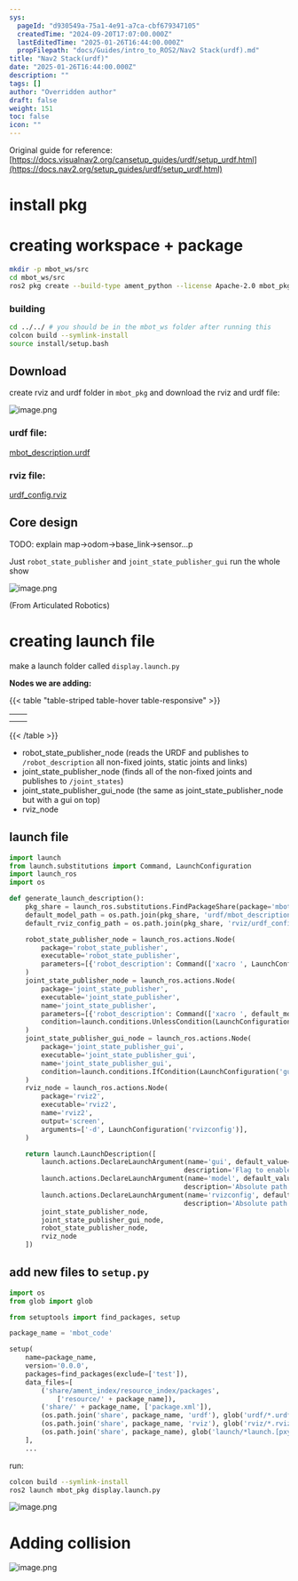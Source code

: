 ```yaml
---
sys:
  pageId: "d930549a-75a1-4e91-a7ca-cbf679347105"
  createdTime: "2024-09-20T17:07:00.000Z"
  lastEditedTime: "2025-01-26T16:44:00.000Z"
  propFilepath: "docs/Guides/intro_to_ROS2/Nav2 Stack(urdf).md"
title: "Nav2 Stack(urdf)"
date: "2025-01-26T16:44:00.000Z"
description: ""
tags: []
author: "Overridden author"
draft: false
weight: 151
toc: false
icon: ""
---
```


Original guide for reference: [https://docs.visualnav2.org/cansetup_guides/urdf/setup_urdf.html](https://docs.nav2.org/setup_guides/urdf/setup_urdf.html)

# install pkg

# creating workspace + package

```bash
mkdir -p mbot_ws/src
cd mbot_ws/src
ros2 pkg create --build-type ament_python --license Apache-2.0 mbot_pkg 
```

### building 

```bash
cd ../../ # you should be in the mbot_ws folder after running this
colcon build --symlink-install  
source install/setup.bash
```

## Download

create rviz and urdf folder in `mbot_pkg` and download the rviz and urdf file:

![image.png](https://prod-files-secure.s3.us-west-2.amazonaws.com/d518164a-d88e-44d1-a4ee-3adb3bd8bce0/60e8d4f3-bb68-4928-b682-3519bd67f0c9/image.png?X-Amz-Algorithm=AWS4-HMAC-SHA256&X-Amz-Content-Sha256=UNSIGNED-PAYLOAD&X-Amz-Credential=ASIAZI2LB46635FY7OXD%2F20250203%2Fus-west-2%2Fs3%2Faws4_request&X-Amz-Date=20250203T181033Z&X-Amz-Expires=3600&X-Amz-Security-Token=IQoJb3JpZ2luX2VjEAIaCXVzLXdlc3QtMiJHMEUCIFCc%2Bh3pT6ddCi2W0tW0qV2Vb4qoiqrhOy9H%2F8GeJGUjAiEA6UvmuPXFEdHeThDoxtcJ37iQsD78sbg8dXut%2B8nMRVAq%2FwMIGxAAGgw2Mzc0MjMxODM4MDUiDD3t%2BriwhvMB30PutCrcA3dN7BHmZH801itZDcgVidlWmNQMKQIca0tFoibX48Cp0X9uXCpSeAfyu4DNYwN2krGC7a1JgMrDIMqt%2Bc34rF%2FJbGF4QfyVrQk6aTsoAKpIWCNAuUAtTnr5Smh8xioAJj8YXCEMdYP9AgMfaZ4leKrC3BCa%2BUcOhcdZqpsRCCGRqnW4qlck49zJ1A9DhNb6MFYsYCZ6%2BNCnJGRZLvD6ivOQnzdGyt0k7%2BwvjFeDmf%2FX29M7K40XacBvAyp9Vfyu9GLSDf0GqrXyPZvfIeXfdZ2LIMxyySCRLrMqCUPoFFOValIbJjh3Uc4xnDF%2Fsw0PTPntrcanWYY5x4bfQuNILvbTqQDJ2KHUt4l8RoTSqAtfC4ddGqfwvm5b%2ByoR4GqdLLQzXTLQhuisFRtFA1J9kM8zDbwKZSOFhS%2BAcnAB%2BJLeX2PQuSn%2FyWwFYS36hZc1tkqeYZ0WaaktNftA82hOsoP5p1crjs8bus3ZUO631ubLTHIZtCp4UHxWDJ7L%2FIsuqDCGqzYWWuLa7CSiueBZgfaTwGZOVezWhTLeWCDDnv986R%2BIsk7zonX0KlNjn5EEfQ0vLfMXod35g%2BLe4NbiJ9LCV%2FNUbzHLyc6ziiUwkH%2BUaMMZimKKppbivbiUMPyFhL0GOqUBrQ194AsH6Ri1jIiEEkcHECu0%2FY2SXj4FLmncw9e%2BUZROt9UCyJwa4E%2F41z%2FzeeNlZ%2FeIeWByUFxfMOp47MbGv%2BGQkd1sx46Qj%2B%2BQuupuN2DDntkLKaQ8r8iU5W4yGTXbtvJJC7ER6xdJoHzcCp2PfiNt2X8wpZaGbpgL3GZ4epwD9taq7um%2FksooNsITK9NqgBpgwqOKcb%2BVxwrVwPmFoAlFTMis&X-Amz-Signature=09711f0eb9e5aa310bfd2fb2723c115a79d758f715ec9fa12ad487e4ec3a606e&X-Amz-SignedHeaders=host&x-id=GetObject)

### urdf file:

[mbot_description.urdf](https://prod-files-secure.s3.us-west-2.amazonaws.com/d518164a-d88e-44d1-a4ee-3adb3bd8bce0/3b2e2a2a-0671-42c6-9a27-600d8e1f6385/mbot_description.urdf?X-Amz-Algorithm=AWS4-HMAC-SHA256&X-Amz-Content-Sha256=UNSIGNED-PAYLOAD&X-Amz-Credential=ASIAZI2LB46635FY7OXD%2F20250203%2Fus-west-2%2Fs3%2Faws4_request&X-Amz-Date=20250203T181033Z&X-Amz-Expires=3600&X-Amz-Security-Token=IQoJb3JpZ2luX2VjEAIaCXVzLXdlc3QtMiJHMEUCIFCc%2Bh3pT6ddCi2W0tW0qV2Vb4qoiqrhOy9H%2F8GeJGUjAiEA6UvmuPXFEdHeThDoxtcJ37iQsD78sbg8dXut%2B8nMRVAq%2FwMIGxAAGgw2Mzc0MjMxODM4MDUiDD3t%2BriwhvMB30PutCrcA3dN7BHmZH801itZDcgVidlWmNQMKQIca0tFoibX48Cp0X9uXCpSeAfyu4DNYwN2krGC7a1JgMrDIMqt%2Bc34rF%2FJbGF4QfyVrQk6aTsoAKpIWCNAuUAtTnr5Smh8xioAJj8YXCEMdYP9AgMfaZ4leKrC3BCa%2BUcOhcdZqpsRCCGRqnW4qlck49zJ1A9DhNb6MFYsYCZ6%2BNCnJGRZLvD6ivOQnzdGyt0k7%2BwvjFeDmf%2FX29M7K40XacBvAyp9Vfyu9GLSDf0GqrXyPZvfIeXfdZ2LIMxyySCRLrMqCUPoFFOValIbJjh3Uc4xnDF%2Fsw0PTPntrcanWYY5x4bfQuNILvbTqQDJ2KHUt4l8RoTSqAtfC4ddGqfwvm5b%2ByoR4GqdLLQzXTLQhuisFRtFA1J9kM8zDbwKZSOFhS%2BAcnAB%2BJLeX2PQuSn%2FyWwFYS36hZc1tkqeYZ0WaaktNftA82hOsoP5p1crjs8bus3ZUO631ubLTHIZtCp4UHxWDJ7L%2FIsuqDCGqzYWWuLa7CSiueBZgfaTwGZOVezWhTLeWCDDnv986R%2BIsk7zonX0KlNjn5EEfQ0vLfMXod35g%2BLe4NbiJ9LCV%2FNUbzHLyc6ziiUwkH%2BUaMMZimKKppbivbiUMPyFhL0GOqUBrQ194AsH6Ri1jIiEEkcHECu0%2FY2SXj4FLmncw9e%2BUZROt9UCyJwa4E%2F41z%2FzeeNlZ%2FeIeWByUFxfMOp47MbGv%2BGQkd1sx46Qj%2B%2BQuupuN2DDntkLKaQ8r8iU5W4yGTXbtvJJC7ER6xdJoHzcCp2PfiNt2X8wpZaGbpgL3GZ4epwD9taq7um%2FksooNsITK9NqgBpgwqOKcb%2BVxwrVwPmFoAlFTMis&X-Amz-Signature=bf347c016dc40ea0fb48d6705a81455a532c8fc5f8aed6a0a4f032ef4690abcf&X-Amz-SignedHeaders=host&x-id=GetObject)

### rviz file:

[urdf_config.rviz](https://prod-files-secure.s3.us-west-2.amazonaws.com/d518164a-d88e-44d1-a4ee-3adb3bd8bce0/883b4535-a297-4d3c-87a4-6a90962c0695/urdf_config.rviz?X-Amz-Algorithm=AWS4-HMAC-SHA256&X-Amz-Content-Sha256=UNSIGNED-PAYLOAD&X-Amz-Credential=ASIAZI2LB46635FY7OXD%2F20250203%2Fus-west-2%2Fs3%2Faws4_request&X-Amz-Date=20250203T181033Z&X-Amz-Expires=3600&X-Amz-Security-Token=IQoJb3JpZ2luX2VjEAIaCXVzLXdlc3QtMiJHMEUCIFCc%2Bh3pT6ddCi2W0tW0qV2Vb4qoiqrhOy9H%2F8GeJGUjAiEA6UvmuPXFEdHeThDoxtcJ37iQsD78sbg8dXut%2B8nMRVAq%2FwMIGxAAGgw2Mzc0MjMxODM4MDUiDD3t%2BriwhvMB30PutCrcA3dN7BHmZH801itZDcgVidlWmNQMKQIca0tFoibX48Cp0X9uXCpSeAfyu4DNYwN2krGC7a1JgMrDIMqt%2Bc34rF%2FJbGF4QfyVrQk6aTsoAKpIWCNAuUAtTnr5Smh8xioAJj8YXCEMdYP9AgMfaZ4leKrC3BCa%2BUcOhcdZqpsRCCGRqnW4qlck49zJ1A9DhNb6MFYsYCZ6%2BNCnJGRZLvD6ivOQnzdGyt0k7%2BwvjFeDmf%2FX29M7K40XacBvAyp9Vfyu9GLSDf0GqrXyPZvfIeXfdZ2LIMxyySCRLrMqCUPoFFOValIbJjh3Uc4xnDF%2Fsw0PTPntrcanWYY5x4bfQuNILvbTqQDJ2KHUt4l8RoTSqAtfC4ddGqfwvm5b%2ByoR4GqdLLQzXTLQhuisFRtFA1J9kM8zDbwKZSOFhS%2BAcnAB%2BJLeX2PQuSn%2FyWwFYS36hZc1tkqeYZ0WaaktNftA82hOsoP5p1crjs8bus3ZUO631ubLTHIZtCp4UHxWDJ7L%2FIsuqDCGqzYWWuLa7CSiueBZgfaTwGZOVezWhTLeWCDDnv986R%2BIsk7zonX0KlNjn5EEfQ0vLfMXod35g%2BLe4NbiJ9LCV%2FNUbzHLyc6ziiUwkH%2BUaMMZimKKppbivbiUMPyFhL0GOqUBrQ194AsH6Ri1jIiEEkcHECu0%2FY2SXj4FLmncw9e%2BUZROt9UCyJwa4E%2F41z%2FzeeNlZ%2FeIeWByUFxfMOp47MbGv%2BGQkd1sx46Qj%2B%2BQuupuN2DDntkLKaQ8r8iU5W4yGTXbtvJJC7ER6xdJoHzcCp2PfiNt2X8wpZaGbpgL3GZ4epwD9taq7um%2FksooNsITK9NqgBpgwqOKcb%2BVxwrVwPmFoAlFTMis&X-Amz-Signature=7a18007698fa08831735de071a124ee3b761cafcff6b21de060b1c8f4f11e0a1&X-Amz-SignedHeaders=host&x-id=GetObject)

## Core design

TODO: explain map→odom→base_link→sensor…p

Just `robot_state_publisher` and `joint_state_publisher_gui` run the whole show

![image.png](https://prod-files-secure.s3.us-west-2.amazonaws.com/d518164a-d88e-44d1-a4ee-3adb3bd8bce0/64f4a3b8-f3c0-4033-b559-14312f915650/image.png?X-Amz-Algorithm=AWS4-HMAC-SHA256&X-Amz-Content-Sha256=UNSIGNED-PAYLOAD&X-Amz-Credential=ASIAZI2LB46635FY7OXD%2F20250203%2Fus-west-2%2Fs3%2Faws4_request&X-Amz-Date=20250203T181033Z&X-Amz-Expires=3600&X-Amz-Security-Token=IQoJb3JpZ2luX2VjEAIaCXVzLXdlc3QtMiJHMEUCIFCc%2Bh3pT6ddCi2W0tW0qV2Vb4qoiqrhOy9H%2F8GeJGUjAiEA6UvmuPXFEdHeThDoxtcJ37iQsD78sbg8dXut%2B8nMRVAq%2FwMIGxAAGgw2Mzc0MjMxODM4MDUiDD3t%2BriwhvMB30PutCrcA3dN7BHmZH801itZDcgVidlWmNQMKQIca0tFoibX48Cp0X9uXCpSeAfyu4DNYwN2krGC7a1JgMrDIMqt%2Bc34rF%2FJbGF4QfyVrQk6aTsoAKpIWCNAuUAtTnr5Smh8xioAJj8YXCEMdYP9AgMfaZ4leKrC3BCa%2BUcOhcdZqpsRCCGRqnW4qlck49zJ1A9DhNb6MFYsYCZ6%2BNCnJGRZLvD6ivOQnzdGyt0k7%2BwvjFeDmf%2FX29M7K40XacBvAyp9Vfyu9GLSDf0GqrXyPZvfIeXfdZ2LIMxyySCRLrMqCUPoFFOValIbJjh3Uc4xnDF%2Fsw0PTPntrcanWYY5x4bfQuNILvbTqQDJ2KHUt4l8RoTSqAtfC4ddGqfwvm5b%2ByoR4GqdLLQzXTLQhuisFRtFA1J9kM8zDbwKZSOFhS%2BAcnAB%2BJLeX2PQuSn%2FyWwFYS36hZc1tkqeYZ0WaaktNftA82hOsoP5p1crjs8bus3ZUO631ubLTHIZtCp4UHxWDJ7L%2FIsuqDCGqzYWWuLa7CSiueBZgfaTwGZOVezWhTLeWCDDnv986R%2BIsk7zonX0KlNjn5EEfQ0vLfMXod35g%2BLe4NbiJ9LCV%2FNUbzHLyc6ziiUwkH%2BUaMMZimKKppbivbiUMPyFhL0GOqUBrQ194AsH6Ri1jIiEEkcHECu0%2FY2SXj4FLmncw9e%2BUZROt9UCyJwa4E%2F41z%2FzeeNlZ%2FeIeWByUFxfMOp47MbGv%2BGQkd1sx46Qj%2B%2BQuupuN2DDntkLKaQ8r8iU5W4yGTXbtvJJC7ER6xdJoHzcCp2PfiNt2X8wpZaGbpgL3GZ4epwD9taq7um%2FksooNsITK9NqgBpgwqOKcb%2BVxwrVwPmFoAlFTMis&X-Amz-Signature=6152948db5f1af5e7b48b2dcde37fc5330a2e714c83b933cc2774e1fdbf87276&X-Amz-SignedHeaders=host&x-id=GetObject)

(From Articulated Robotics)

# creating launch file

make a launch folder called `display.launch.py`

**Nodes we are adding:**

{{< table "table-striped table-hover table-responsive" >}}

|   |   |
| - | - |
|   |   |
|   |   |

{{< /table >}}

- robot_state_publisher_node (reads the URDF and publishes to `/robot_description` all non-fixed joints, static joints and links)
- joint_state_publisher_node (finds all of the non-fixed joints and publishes to `/joint_states`)
- joint_state_publisher_gui_node (the same as joint_state_publisher_node but with a gui on top)
- rviz_node

## launch file

```python
import launch
from launch.substitutions import Command, LaunchConfiguration
import launch_ros
import os

def generate_launch_description():
    pkg_share = launch_ros.substitutions.FindPackageShare(package='mbot_pkg').find('mbot_pkg')
    default_model_path = os.path.join(pkg_share, 'urdf/mbot_description.urdf')
    default_rviz_config_path = os.path.join(pkg_share, 'rviz/urdf_config.rviz')

    robot_state_publisher_node = launch_ros.actions.Node(
        package='robot_state_publisher',
        executable='robot_state_publisher',
        parameters=[{'robot_description': Command(['xacro ', LaunchConfiguration('model')])}]
    )
    joint_state_publisher_node = launch_ros.actions.Node(
        package='joint_state_publisher',
        executable='joint_state_publisher',
        name='joint_state_publisher',
        parameters=[{'robot_description': Command(['xacro ', default_model_path])}],
        condition=launch.conditions.UnlessCondition(LaunchConfiguration('gui'))
    )
    joint_state_publisher_gui_node = launch_ros.actions.Node(
        package='joint_state_publisher_gui',
        executable='joint_state_publisher_gui',
        name='joint_state_publisher_gui',
        condition=launch.conditions.IfCondition(LaunchConfiguration('gui'))
    )
    rviz_node = launch_ros.actions.Node(
        package='rviz2',
        executable='rviz2',
        name='rviz2',
        output='screen',
        arguments=['-d', LaunchConfiguration('rvizconfig')],
    )

    return launch.LaunchDescription([
        launch.actions.DeclareLaunchArgument(name='gui', default_value='True',
                                            description='Flag to enable joint_state_publisher_gui'),
        launch.actions.DeclareLaunchArgument(name='model', default_value=default_model_path,
                                            description='Absolute path to robot urdf file'),
        launch.actions.DeclareLaunchArgument(name='rvizconfig', default_value=default_rviz_config_path,
                                            description='Absolute path to rviz config file'),
        joint_state_publisher_node,
        joint_state_publisher_gui_node,
        robot_state_publisher_node,
        rviz_node
    ])
```

## add new files to `setup.py` 

```python
import os
from glob import glob

from setuptools import find_packages, setup

package_name = 'mbot_code'

setup(
    name=package_name,
    version='0.0.0',
    packages=find_packages(exclude=['test']),
    data_files=[
        ('share/ament_index/resource_index/packages',
            ['resource/' + package_name]),
        ('share/' + package_name, ['package.xml']),
        (os.path.join('share', package_name, 'urdf'), glob('urdf/*.urdf')),
        (os.path.join('share', package_name, 'rviz'), glob('rviz/*.rviz*')),
        (os.path.join('share', package_name), glob('launch/*launch.[pxy][yma]*')),
    ],
    ...
```

run:

```bash
colcon build --symlink-install
ros2 launch mbot_pkg display.launch.py
```

![image.png](https://prod-files-secure.s3.us-west-2.amazonaws.com/d518164a-d88e-44d1-a4ee-3adb3bd8bce0/98177d9e-161f-4928-ab62-342d42c35cff/image.png?X-Amz-Algorithm=AWS4-HMAC-SHA256&X-Amz-Content-Sha256=UNSIGNED-PAYLOAD&X-Amz-Credential=ASIAZI2LB46635FY7OXD%2F20250203%2Fus-west-2%2Fs3%2Faws4_request&X-Amz-Date=20250203T181033Z&X-Amz-Expires=3600&X-Amz-Security-Token=IQoJb3JpZ2luX2VjEAIaCXVzLXdlc3QtMiJHMEUCIFCc%2Bh3pT6ddCi2W0tW0qV2Vb4qoiqrhOy9H%2F8GeJGUjAiEA6UvmuPXFEdHeThDoxtcJ37iQsD78sbg8dXut%2B8nMRVAq%2FwMIGxAAGgw2Mzc0MjMxODM4MDUiDD3t%2BriwhvMB30PutCrcA3dN7BHmZH801itZDcgVidlWmNQMKQIca0tFoibX48Cp0X9uXCpSeAfyu4DNYwN2krGC7a1JgMrDIMqt%2Bc34rF%2FJbGF4QfyVrQk6aTsoAKpIWCNAuUAtTnr5Smh8xioAJj8YXCEMdYP9AgMfaZ4leKrC3BCa%2BUcOhcdZqpsRCCGRqnW4qlck49zJ1A9DhNb6MFYsYCZ6%2BNCnJGRZLvD6ivOQnzdGyt0k7%2BwvjFeDmf%2FX29M7K40XacBvAyp9Vfyu9GLSDf0GqrXyPZvfIeXfdZ2LIMxyySCRLrMqCUPoFFOValIbJjh3Uc4xnDF%2Fsw0PTPntrcanWYY5x4bfQuNILvbTqQDJ2KHUt4l8RoTSqAtfC4ddGqfwvm5b%2ByoR4GqdLLQzXTLQhuisFRtFA1J9kM8zDbwKZSOFhS%2BAcnAB%2BJLeX2PQuSn%2FyWwFYS36hZc1tkqeYZ0WaaktNftA82hOsoP5p1crjs8bus3ZUO631ubLTHIZtCp4UHxWDJ7L%2FIsuqDCGqzYWWuLa7CSiueBZgfaTwGZOVezWhTLeWCDDnv986R%2BIsk7zonX0KlNjn5EEfQ0vLfMXod35g%2BLe4NbiJ9LCV%2FNUbzHLyc6ziiUwkH%2BUaMMZimKKppbivbiUMPyFhL0GOqUBrQ194AsH6Ri1jIiEEkcHECu0%2FY2SXj4FLmncw9e%2BUZROt9UCyJwa4E%2F41z%2FzeeNlZ%2FeIeWByUFxfMOp47MbGv%2BGQkd1sx46Qj%2B%2BQuupuN2DDntkLKaQ8r8iU5W4yGTXbtvJJC7ER6xdJoHzcCp2PfiNt2X8wpZaGbpgL3GZ4epwD9taq7um%2FksooNsITK9NqgBpgwqOKcb%2BVxwrVwPmFoAlFTMis&X-Amz-Signature=ff3f0f30c7fda21c7fc243fdfbf4c9c159f03dd09bbef6f6adaa3da41486a5d8&X-Amz-SignedHeaders=host&x-id=GetObject)

# Adding collision

![image.png](https://prod-files-secure.s3.us-west-2.amazonaws.com/d518164a-d88e-44d1-a4ee-3adb3bd8bce0/6c70e3ae-bba2-425a-8727-0c3370140bcf/image.png?X-Amz-Algorithm=AWS4-HMAC-SHA256&X-Amz-Content-Sha256=UNSIGNED-PAYLOAD&X-Amz-Credential=ASIAZI2LB46635FY7OXD%2F20250203%2Fus-west-2%2Fs3%2Faws4_request&X-Amz-Date=20250203T181033Z&X-Amz-Expires=3600&X-Amz-Security-Token=IQoJb3JpZ2luX2VjEAIaCXVzLXdlc3QtMiJHMEUCIFCc%2Bh3pT6ddCi2W0tW0qV2Vb4qoiqrhOy9H%2F8GeJGUjAiEA6UvmuPXFEdHeThDoxtcJ37iQsD78sbg8dXut%2B8nMRVAq%2FwMIGxAAGgw2Mzc0MjMxODM4MDUiDD3t%2BriwhvMB30PutCrcA3dN7BHmZH801itZDcgVidlWmNQMKQIca0tFoibX48Cp0X9uXCpSeAfyu4DNYwN2krGC7a1JgMrDIMqt%2Bc34rF%2FJbGF4QfyVrQk6aTsoAKpIWCNAuUAtTnr5Smh8xioAJj8YXCEMdYP9AgMfaZ4leKrC3BCa%2BUcOhcdZqpsRCCGRqnW4qlck49zJ1A9DhNb6MFYsYCZ6%2BNCnJGRZLvD6ivOQnzdGyt0k7%2BwvjFeDmf%2FX29M7K40XacBvAyp9Vfyu9GLSDf0GqrXyPZvfIeXfdZ2LIMxyySCRLrMqCUPoFFOValIbJjh3Uc4xnDF%2Fsw0PTPntrcanWYY5x4bfQuNILvbTqQDJ2KHUt4l8RoTSqAtfC4ddGqfwvm5b%2ByoR4GqdLLQzXTLQhuisFRtFA1J9kM8zDbwKZSOFhS%2BAcnAB%2BJLeX2PQuSn%2FyWwFYS36hZc1tkqeYZ0WaaktNftA82hOsoP5p1crjs8bus3ZUO631ubLTHIZtCp4UHxWDJ7L%2FIsuqDCGqzYWWuLa7CSiueBZgfaTwGZOVezWhTLeWCDDnv986R%2BIsk7zonX0KlNjn5EEfQ0vLfMXod35g%2BLe4NbiJ9LCV%2FNUbzHLyc6ziiUwkH%2BUaMMZimKKppbivbiUMPyFhL0GOqUBrQ194AsH6Ri1jIiEEkcHECu0%2FY2SXj4FLmncw9e%2BUZROt9UCyJwa4E%2F41z%2FzeeNlZ%2FeIeWByUFxfMOp47MbGv%2BGQkd1sx46Qj%2B%2BQuupuN2DDntkLKaQ8r8iU5W4yGTXbtvJJC7ER6xdJoHzcCp2PfiNt2X8wpZaGbpgL3GZ4epwD9taq7um%2FksooNsITK9NqgBpgwqOKcb%2BVxwrVwPmFoAlFTMis&X-Amz-Signature=e671ac233404ada2d9b6282498844c2bdd061ff632fc7cc389a035c61c9504f5&X-Amz-SignedHeaders=host&x-id=GetObject)
